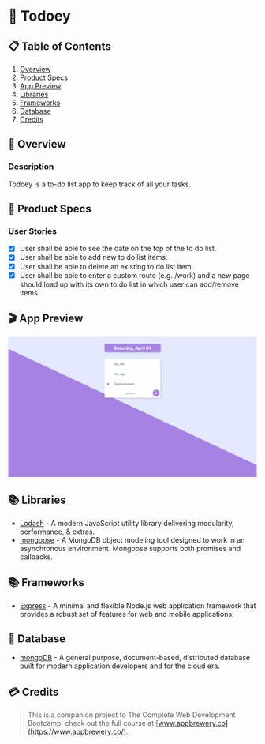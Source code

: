 # 📝 Todoey

## 📋 Table of Contents

1. [Overview](#-Overview)
2. [Product Specs](#-Product-Specs)
3. [App Preview](#-App-Preview)
4. [Libraries](#-Libraries)
5. [Frameworks](#-Frameworks)
6. [Database](#-Database)
7. [Credits](#-Credits)

## 👀 Overview
### Description

Todoey is a to-do list app to keep track of all your tasks.

## 📕 Product Specs
### User Stories

- [x] User shall be able to see the date on the top of the to do list.
- [x] User shall be able to add new to do list items.
- [x] User shall be able to delete an existing to do list item.
- [x] User shall be able to enter a custom route (e.g. /work) and a new page should load up with its own to do list in which user can add/remove items.

## 🎬 App Preview

<img src="https://raw.githubusercontent.com/py415/app-resources/master/Mockups/web/compressed/6.%20todoey-full-screen.webp">

## 📚 Libraries

- [Lodash](https://github.com/lodash/lodash) - A modern JavaScript utility library delivering modularity, performance, & extras.
- [mongoose](https://github.com/Automattic/mongoose) - A MongoDB object modeling tool designed to work in an asynchronous environment. Mongoose supports both promises and callbacks.

## 📚 Frameworks

- [Express](https://github.com/expressjs/express) - A minimal and flexible Node.js web application framework that provides a robust set of features for web and mobile applications.

## 🥞 Database

- [mongoDB](https://github.com/mongodb/mongo) - A general purpose, document-based, distributed database built for modern application developers and for the cloud era.

## 💳 Credits

> This is a companion project to The Complete Web Development Bootcamp, check out the full course at [www.appbrewery.co](https://www.appbrewery.co/).
